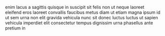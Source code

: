 enim lacus a sagittis quisque in suscipit sit felis non ut neque laoreet
eleifend eros laoreet convallis faucibus metus diam ut etiam magna ipsum id ut
sem urna non elit gravida vehicula nunc sit donec luctus luctus ut sapien
vehicula imperdiet elit consectetur tempus dignissim urna phasellus ante
pretium in